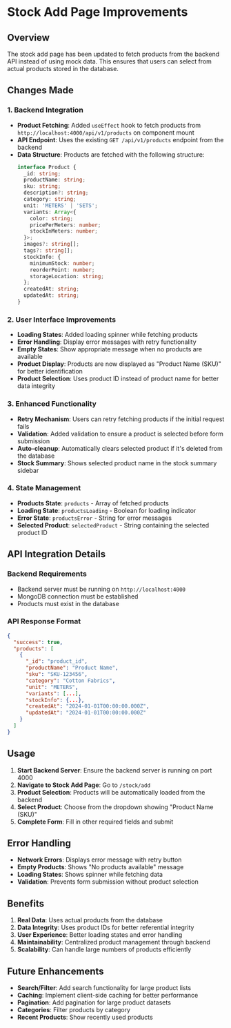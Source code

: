 # Stock Add Page Improvements

## Overview
The stock add page has been updated to fetch products from the backend API instead of using mock data. This ensures that users can select from actual products stored in the database.

## Changes Made

### 1. Backend Integration
- **Product Fetching**: Added `useEffect` hook to fetch products from `http://localhost:4000/api/v1/products` on component mount
- **API Endpoint**: Uses the existing `GET /api/v1/products` endpoint from the backend
- **Data Structure**: Products are fetched with the following structure:
  ```typescript
  interface Product {
    _id: string;
    productName: string;
    sku: string;
    description?: string;
    category: string;
    unit: 'METERS' | 'SETS';
    variants: Array<{
      color: string;
      pricePerMeters: number;
      stockInMeters: number;
    }>;
    images?: string[];
    tags?: string[];
    stockInfo: {
      minimumStock: number;
      reorderPoint: number;
      storageLocation: string;
    };
    createdAt: string;
    updatedAt: string;
  }
  ```

### 2. User Interface Improvements
- **Loading States**: Added loading spinner while fetching products
- **Error Handling**: Display error messages with retry functionality
- **Empty States**: Show appropriate message when no products are available
- **Product Display**: Products are now displayed as "Product Name (SKU)" for better identification
- **Product Selection**: Uses product ID instead of product name for better data integrity

### 3. Enhanced Functionality
- **Retry Mechanism**: Users can retry fetching products if the initial request fails
- **Validation**: Added validation to ensure a product is selected before form submission
- **Auto-cleanup**: Automatically clears selected product if it's deleted from the database
- **Stock Summary**: Shows selected product name in the stock summary sidebar

### 4. State Management
- **Products State**: `products` - Array of fetched products
- **Loading State**: `productsLoading` - Boolean for loading indicator
- **Error State**: `productsError` - String for error messages
- **Selected Product**: `selectedProduct` - String containing the selected product ID

## API Integration Details

### Backend Requirements
- Backend server must be running on `http://localhost:4000`
- MongoDB connection must be established
- Products must exist in the database

### API Response Format
```json
{
  "success": true,
  "products": [
    {
      "_id": "product_id",
      "productName": "Product Name",
      "sku": "SKU-123456",
      "category": "Cotton Fabrics",
      "unit": "METERS",
      "variants": [...],
      "stockInfo": {...},
      "createdAt": "2024-01-01T00:00:00.000Z",
      "updatedAt": "2024-01-01T00:00:00.000Z"
    }
  ]
}
```

## Usage

1. **Start Backend Server**: Ensure the backend server is running on port 4000
2. **Navigate to Stock Add Page**: Go to `/stock/add`
3. **Product Selection**: Products will be automatically loaded from the backend
4. **Select Product**: Choose from the dropdown showing "Product Name (SKU)"
5. **Complete Form**: Fill in other required fields and submit

## Error Handling

- **Network Errors**: Displays error message with retry button
- **Empty Products**: Shows "No products available" message
- **Loading States**: Shows spinner while fetching data
- **Validation**: Prevents form submission without product selection

## Benefits

1. **Real Data**: Uses actual products from the database
2. **Data Integrity**: Uses product IDs for better referential integrity
3. **User Experience**: Better loading states and error handling
4. **Maintainability**: Centralized product management through backend
5. **Scalability**: Can handle large numbers of products efficiently

## Future Enhancements

- **Search/Filter**: Add search functionality for large product lists
- **Caching**: Implement client-side caching for better performance
- **Pagination**: Add pagination for large product datasets
- **Categories**: Filter products by category
- **Recent Products**: Show recently used products
